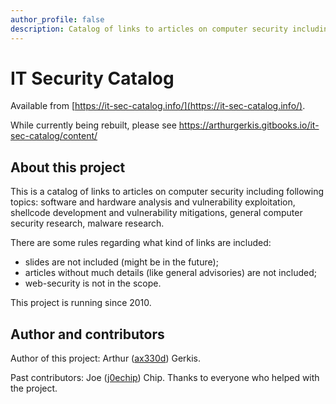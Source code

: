 ```yaml
---
author_profile: false
description: Catalog of links to articles on computer security including topics like software and hardware analysis and exploitation, vulnerability development, malware.
---
```


# IT Security Catalog

Available from [https://it-sec-catalog.info/](https://it-sec-catalog.info/).

While currently being rebuilt, please see https://arthurgerkis.gitbooks.io/it-sec-catalog/content/

## About this project

This is a catalog of links to articles on computer security including following topics: software and hardware analysis and vulnerability exploitation, shellcode development and vulnerability mitigations, general computer security research, malware research.

There are some rules regarding what kind of links are included:

* slides are not included (might be in the future);
* articles without much details (like general advisories) are not included;
* web-security is not in the scope.

This project is running since 2010.

## Author and contributors

Author of this project: Arthur ([ax330d](https://twitter.com/ax330d)) Gerkis.

Past contributors: Joe ([j0echip](https://twitter.com/j0echip)) Chip.
Thanks to everyone who helped with the project.

